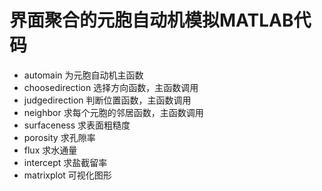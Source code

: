 # 界面聚合的元胞自动机模拟MATLAB代码

* automain 为元胞自动机主函数
* choosedirection 选择方向函数，主函数调用
* judgedirection 判断位置函数，主函数调用
* neighbor 求每个元胞的邻居函数，主函数调用
* surfaceness 求表面粗糙度
* porosity 求孔隙率
* flux 求水通量
* intercept 求盐截留率
* matrixplot 可视化图形
